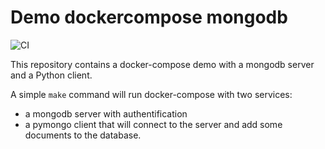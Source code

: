 # Demo dockercompose mongodb

![CI](https://github.com/Gjacquenot/demo_dockercompose_mongodb/workflows/CI/badge.svg?branch=master)

This repository contains a docker-compose demo with a mongodb server and a Python client.

A simple `make` command will run docker-compose with two services:

- a mongodb server with authentification
- a pymongo client that will connect to the server and add some documents to the database.
